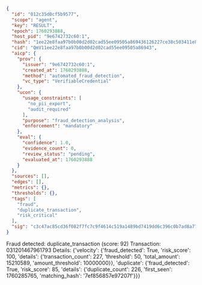 ```json
{
  "id": "012c35d0cf5b9577",
  "scope": "agent",
  "key": "RESULT",
  "epoch": 1760293888,
  "host_pid": "9e6742732c60:1",
  "hash": "1ee22e8faa97b0b00d2d02cad55ee09505a869436126227ce38c503411e84264",
  "cid": "QmV11ee22e8faa97b0b00d2d02cad55ee09505a86943",
  "aicp": {
    "prov": {
      "issuer": "9e6742732c60:1",
      "created_at": 1760293888,
      "method": "automated_fraud_detection",
      "vc_type": "VerifiableCredential"
    },
    "ucon": {
      "usage_constraints": [
        "no_pii_export",
        "audit_required"
      ],
      "purpose": "fraud_detection_analysis",
      "enforcement": "mandatory"
    },
    "eval": {
      "confidence": 1.0,
      "evidence_count": 0,
      "review_status": "pending",
      "evaluated_at": 1760293888
    }
  },
  "sources": [],
  "edges": [],
  "metrics": {},
  "thresholds": {},
  "tags": [
    "fraud",
    "duplicate_transaction",
    "risk_critical"
  ],
  "sig": "c3c47ac85cd36f082f7fc7c9f4614c519a1489bd7419dd6c396c0b7ad8a77db8"
}
```

Fraud detected: duplicate_transaction (score: 92)
Transaction: 031201467961793
Details: {'velocity': {'fraud_detected': True, 'risk_score': 100, 'details': {'transaction_count': 227, 'threshold': 50, 'total_amount': 15210589, 'amount_threshold': 10000000}}, 'duplicate': {'fraud_detected': True, 'risk_score': 85, 'details': {'duplicate_count': 226, 'first_seen': 1760285765, 'matching_hash': '7ef856857e97207f'}}}